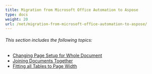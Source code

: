 ```yaml
---
title: Migration from Microsoft Office Automation to Aspose
type: docs
weight: 20
url: /net/migration-from-microsoft-office-automation-to-aspose/
---
```


###### This section includes the following topics: 

- [Changing Page Setup for Whole Document](/words/net/changing-page-setup-for-whole-document/)
- [Joining Documents Together](/words/net/joining-documents-together/)
- [Fitting all Tables to Page Width](/words/net/fitting-all-tables-to-page-width/)
